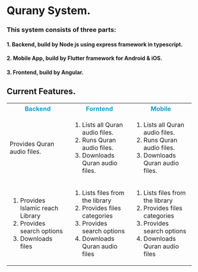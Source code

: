 <div style="padding-left: 20px;">

# Qurany System.

### This system consists of three parts:
   
#### 1. Backend, build by Node js using express framework in typescript.
   
#### 2. Mobile App, build by Flutter framework for Android & iOS.

#### 3. Frontend, build by Angular.
      
## Current Features.
   
   <table>
      <tr>
         <th style="color:#0BA0D0;">Backend</th>
         <th style="color:#0BA0D0;">Forntend</th>
         <th style="color:#0BA0D0;">Mobile</th>
      </tr>
      <!--feautre one -->
      <tr>
         <td>Provides Quran audio files.</td>
         <td>
            <ol>
               <li>Lists all Quran audio files.</li>
               <li>Runs Quran audio files.</li>
               <li>Downloads Quran audio files.</li>
            </ol>
         </td>
         <td>
            <ol>
               <li>Lists all Quran audio files.</li>
               <li>Runs Quran audio files.</li>
               <li>Downloads Quran audio files.</li>
            </ol>
         </td>
      </tr>
      <!--feautre 2 -->
      <tr>
         <td>
            <ol>
               <li>Provides Islamic reach Library</li>
               <li>Provides search options</li>
               <li>Downloads files</li>
            </ol>
         </td>
         <td>
            <ol>
               <li>Lists files from the library</li>
               <li>Provides files categories</li>
               <li>Provides search options</li>
               <li>Downloads Quran audio files</li>
            </ol>
         </td>
         <td>
            <ol>
               <li>Lists files from the library</li>
               <li>Provides files categories</li>
               <li>Provides search options</li>
               <li>Downloads Quran audio files</li>
            </ol>
         </td>
      </tr>
           <!--feautre 3 -->
   </table>
</div>
